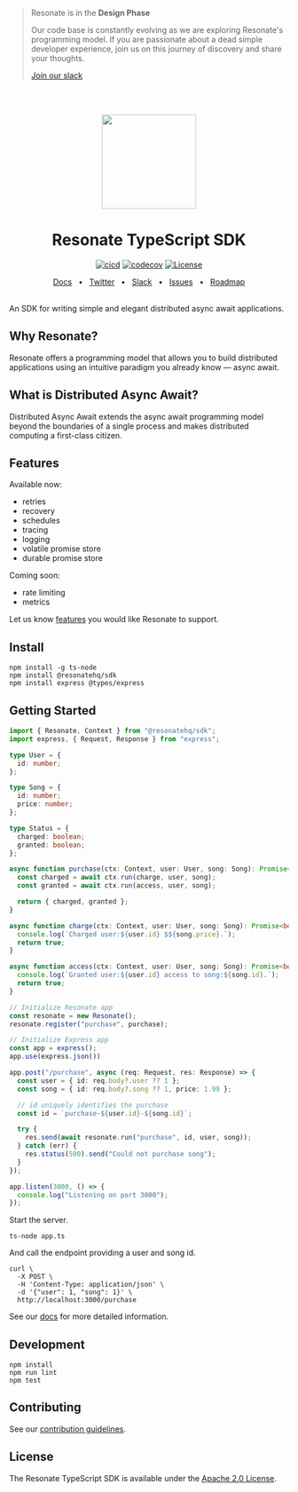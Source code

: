 > Resonate is in the **Design Phase**
> 
> Our code base is constantly evolving as we are exploring Resonate's programming model. If you are passionate about a dead simple developer experience, join us on this journey of discovery and share your thoughts.
>
> [Join our slack](https://resonatehqcommunity.slack.com)

<br /><br />
<p align="center">
   <img height="170"src="https://raw.githubusercontent.com/resonatehq/resonate/main/docs/img/echo.png">
</p>

<h1 align="center">Resonate TypeScript SDK</h1>

<div align="center">

[![cicd](https://github.com/resonatehq/resonate-sdk-ts/actions/workflows/cicd.yaml/badge.svg)](https://github.com/resonatehq/resonate-sdk-ts/actions/workflows/cicd.yaml)
[![codecov](https://codecov.io/gh/resonatehq/resonate-sdk-ts/branch/main/graph/badge.svg)](https://codecov.io/gh/resonatehq/resonate-sdk-ts)
[![License](https://img.shields.io/badge/License-Apache_2.0-blue.svg)](https://opensource.org/licenses/Apache-2.0)

</div>

<div align="center">
  <a href="https://docs.resonatehq.io">Docs</a>
  <span>&nbsp;&nbsp;•&nbsp;&nbsp;</span>
  <a href="https://twitter.com/resonatehqio">Twitter</a>
  <span>&nbsp;&nbsp;•&nbsp;&nbsp;</span>
  <a href="https://resonatehqcommunity.slack.com">Slack</a>
  <span>&nbsp;&nbsp;•&nbsp;&nbsp;</span>
  <a href="https://github.com/resonatehq/resonate-sdk-ts/issues">Issues</a>
  <span>&nbsp;&nbsp;•&nbsp;&nbsp;</span>
  <a href="https://github.com/resonatehq/resonate/issues/131">Roadmap</a>
  <br /><br />
</div>

An SDK for writing simple and elegant distributed async await applications.

## Why Resonate?
Resonate offers a programming model that allows you to build distributed applications using an intuitive paradigm you already know — async await.

## What is Distributed Async Await?

Distributed Async Await extends the async await programming model beyond the boundaries of a single process and makes distributed computing a first-class citizen.

## Features

Available now:
- retries
- recovery
- schedules
- tracing
- logging
- volatile promise store
- durable promise store

Coming soon:
- rate limiting
- metrics

Let us know [features](https://github.com/resonatehq/resonate-sdk-ts/issues) you would like Resonate to support.

## Install
```console
npm install -g ts-node
npm install @resonatehq/sdk
npm install express @types/express
```

## Getting Started
```ts
import { Resonate, Context } from "@resonatehq/sdk";
import express, { Request, Response } from "express";

type User = {
  id: number;
};

type Song = {
  id: number;
  price: number;
};

type Status = {
  charged: boolean;
  granted: boolean;
};

async function purchase(ctx: Context, user: User, song: Song): Promise<Status> {
  const charged = await ctx.run(charge, user, song);
  const granted = await ctx.run(access, user, song);

  return { charged, granted };
}

async function charge(ctx: Context, user: User, song: Song): Promise<boolean> {
  console.log(`Charged user:${user.id} $${song.price}.`);
  return true;
}

async function access(ctx: Context, user: User, song: Song): Promise<boolean> {
  console.log(`Granted user:${user.id} access to song:${song.id}.`);
  return true;
}

// Initialize Resonate app
const resonate = new Resonate();
resonate.register("purchase", purchase);

// Initialize Express app
const app = express();
app.use(express.json())

app.post("/purchase", async (req: Request, res: Response) => {
  const user = { id: req.body?.user ?? 1 };
  const song = { id: req.body?.song ?? 1, price: 1.99 };

  // id uniquely identifies the purchase
  const id = `purchase-${user.id}-${song.id}`;

  try {
    res.send(await resonate.run("purchase", id, user, song));
  } catch (err) {
    res.status(500).send("Could not purchase song");
  }
});

app.listen(3000, () => {
  console.log("Listening on port 3000");
});
```

Start the server.
```console
ts-node app.ts
```

And call the endpoint providing a user and song id.
```console
curl \
  -X POST \
  -H 'Content-Type: application/json' \
  -d '{"user": 1, "song": 1}' \
  http://localhost:3000/purchase
```

See our [docs](https://docs.resonatehq.io) for more detailed information.

## Development
```console
npm install
npm run lint
npm test
```

## Contributing
See our [contribution guidelines](CONTRIBUTING.md).

## License
The Resonate TypeScript SDK is available under the [Apache 2.0 License](LICENSE).
